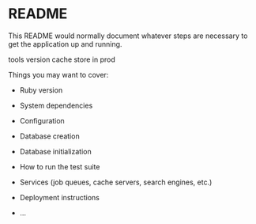 # README

This README would normally document whatever steps are necessary to get the
application up and running.

tools version
cache store in prod

Things you may want to cover:

* Ruby version

* System dependencies

* Configuration

* Database creation

* Database initialization

* How to run the test suite

* Services (job queues, cache servers, search engines, etc.)

* Deployment instructions

* ...
